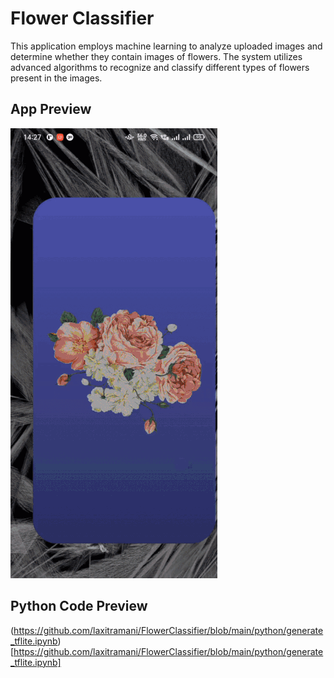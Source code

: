 # Flower Classifier
This application employs machine learning to analyze uploaded images and determine whether they contain images of flowers. The system utilizes advanced algorithms to recognize and classify different types of flowers present in the images.

## App Preview
![Preview](https://github.com/laxitramani/FlowerClassifier/blob/main/assets/images/view.gif)

## Python Code Preview
(https://github.com/laxitramani/FlowerClassifier/blob/main/python/generate_tflite.ipynb)[https://github.com/laxitramani/FlowerClassifier/blob/main/python/generate_tflite.ipynb]
